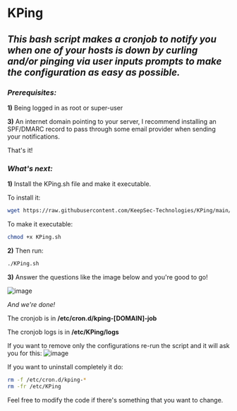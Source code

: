 # KPing

## *This bash script makes a cronjob to notify you when one of your hosts is down by curling and/or pinging via user inputs prompts to make the configuration as easy as possible.*

### ***Prerequisites:***

**1)** Being logged in as root or super-user

**3)** An internet domain pointing to your server, I recommend installing an SPF/DMARC record to pass through some email provider when sending your notifications.

That's it!

### ***What's next:***

**1)** Install the KPing.sh file and make it executable.

To install it: 
```bash
wget https://raw.githubusercontent.com/KeepSec-Technologies/KPing/main/KPing.sh
```
To make it executable:
```bash
chmod +x KPing.sh
```
**2)** Then run: 
```bash
./KPing.sh
```

**3)** Answer the questions like the image below and you're good to go!

![image](https://user-images.githubusercontent.com/108779415/206007117-61dddb90-5d3a-40b1-9256-e550e0d03fad.png)

*And we're done!*


The cronjob is in **/etc/cron.d/kping-[DOMAIN]-job** 

The cronjob logs is in **/etc/KPing/logs**

If you want to remove only the configurations re-run the script and it will ask you for this:
![image](https://user-images.githubusercontent.com/108779415/206327775-385a3a49-bcd3-4c53-92f7-03426704578c.png)

If you want to uninstall completely it do:
```bash
rm -f /etc/cron.d/kping-*
rm -fr /etc/KPing
```

Feel free to modify the code if there's something that you want to change.
